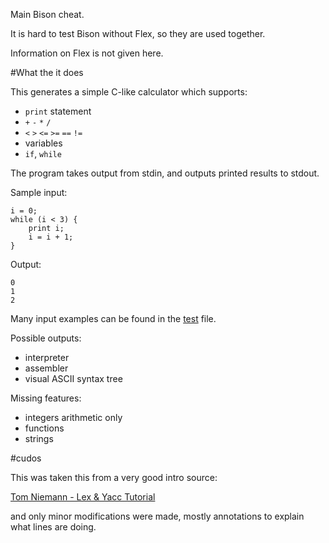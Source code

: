 Main Bison cheat.

It is hard to test Bison without Flex, so they are used together.

Information on Flex is not given here.

#What the it does

This generates a simple C-like calculator which supports:

- `print` statement
- `+` `-` `*` `/`
- `<` `>` `<=` `>=` `==` `!=`
- variables
- `if`, `while`

The program takes output from stdin, and outputs printed results to stdout.

Sample input:

    i = 0;
    while (i < 3) {
        print i;
        i = i + 1;
    }

Output:

    0
    1
    2

Many input examples can be found in the [test](test) file.

Possible outputs:

- interpreter
- assembler
- visual ASCII syntax tree

Missing features:

- integers arithmetic only
- functions
- strings

#cudos

This was  taken this from a very good intro source:

[Tom Niemann - Lex & Yacc Tutorial](http://epaperpress.com/lexandyacc/)

and only minor modifications were made, mostly annotations to explain what lines are doing.
